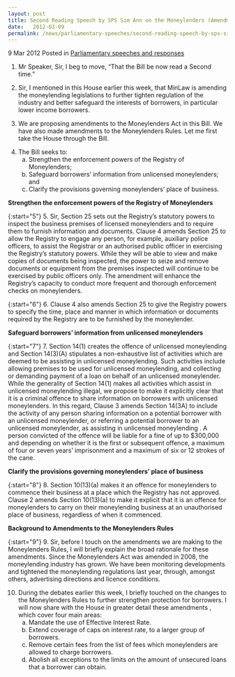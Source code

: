```yaml
---
layout: post
title: Second Reading Speech by SPS Sim Ann on the Moneylenders (Amendment) Bill
date:   2012-03-09
permalink: /news/parliamentary-speeches/second-reading-speech-by-sps-sim-ann-on-the-moneylenders-amendment-bill
---
```


9 Mar 2012 Posted in [Parliamentary speeches and responses](/news/parliamentary-speeches)


1. Mr Speaker, Sir, I beg to move, “That the Bill be now read a Second time.”

2. Sir, I mentioned in this House earlier this week, that MinLaw is amending the moneylending legislations to further tighten regulation of the industry and better safeguard the interests of borrowers, in particular lower income borrowers. 

3. We are proposing amendments to the Moneylenders Act in this Bill. We have also made amendments to the Moneylenders Rules. Let me first take the House through the Bill.


<ol start="4">
<li>The Bill seeks to:

<ol style="list-style-type: lower-alpha">
<li>Strengthen the enforcement powers of the Registry of Moneylenders; </li>
<li>Safeguard borrowers’ information from unlicensed moneylenders; and </li>
<li>Clarify the provisions governing moneylenders’ place of business. </li>
</ol>
</li>
</ol>


**Strengthen the enforcement powers of the Registry of Moneylenders**

{:start="5"}
5. Sir, Section 25 sets out the Registry’s statutory powers to inspect the business premises of licensed moneylenders and to require them to furnish information and documents. Clause 4 amends Section 25 to allow the Registry to engage any person, for example, auxiliary police officers, to assist the Registrar or an authorised public officer in exercising the Registry’s statutory powers. While they will be able to view and make copies of documents being inspected, the power to seize and remove documents or equipment from the premises inspected will continue to be exercised by public officers only. The amendment will enhance the Registry’s capacity to conduct more frequent and thorough enforcement checks on moneylenders.



{:start="6"}
6. Clause 4 also amends Section 25 to give the Registry powers to specify the time, place and manner in which information or documents required by the Registry are to be furnished by the moneylender.

**Safeguard borrowers’ information from unlicensed moneylenders**

{:start="7"}
7. Section 14(1) creates the offence of unlicensed moneylending and Section 14(3)(A) stipulates a non-exhaustive list of activities which are deemed to be assisting in unlicensed moneylending. Such activities include allowing premises to be used for unlicensed moneylending, and collecting or demanding payment of a loan on behalf of an unlicensed moneylender. While the generality of Section 14(1) makes all activities which assist in unlicensed moneylending illegal, we propose to make it explicitly clear that it is a criminal offence to share information on borrowers with unlicensed moneylenders.  In this regard, Clause 3 amends Section 14(3A) to include the activity of any person sharing information on a potential borrower with an unlicensed moneylender, or referring a potential borrower to an unlicensed moneylender, as assisting in unlicensed moneylending . A person convicted of the offence will be liable for a fine of up to $300,000 and depending on whether it is the first or subsequent offence, a maximum of four or seven years’ imprisonment and a maximum of six or 12 strokes of the cane.


**Clarify the provisions governing moneylenders’ place of business**

{:start="8"}
8. Section 10(13)(a) makes it an offence for moneylenders to commence their business at a place which the Registry has not approved. Clause 2 amends Section 10(13)(a) to make it explicit that it is an offence for moneylenders to carry on their moneylending business at an unauthorised place of business, regardless of when it commenced.


**Background to Amendments to the Moneylenders Rules**

{:start="9"}
9. Sir, before I touch on the amendments we are making to the Moneylenders Rules, I will briefly explain the broad rationale for these amendments. Since the Moneylenders Act was amended in 2008, the moneylending industry has grown. We have been monitoring developments and tightened the moneylending regulations last year, through, amongst others, advertising directions and licence conditions.


<ol start="10">
<li>During the debates earlier this week, I briefly touched on the changes to the Moneylenders Rules to further strengthen protection for borrowers. I will now share with the House in greater detail these amendments , which cover four main areas:

<ol style="list-style-type: lower-alpha">
<li>Mandate the use of Effective Interest Rate. </li>
<li>Extend coverage of caps on interest rate, to a larger group of borrowers. </li>
<li>Remove certain fees from the list of fees which moneylenders are allowed to charge borrowers. </li>
<li>Abolish all exceptions to the limits on the amount of unsecured loans that a borrower can obtain. </li>
</ol>

</li>
</ol>
